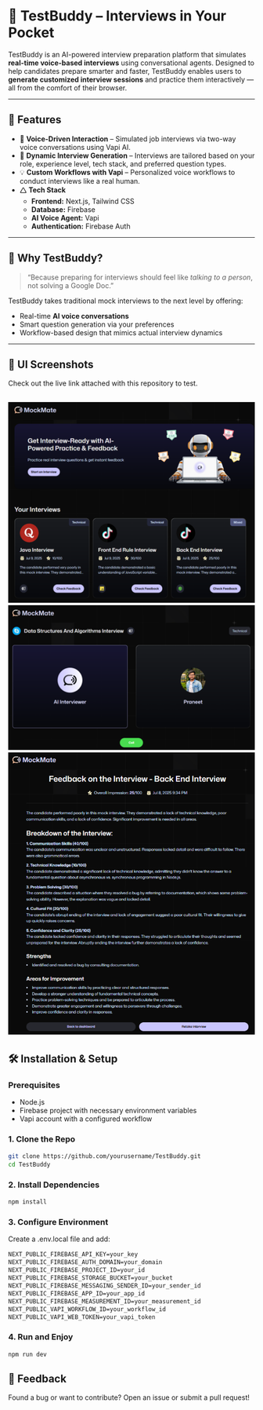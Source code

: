 # 🧠 TestBuddy – Interviews in Your Pocket

TestBuddy is an AI-powered interview preparation platform that simulates **real-time voice-based interviews** using conversational agents. Designed to help candidates prepare smarter and faster, TestBuddy enables users to **generate customized interview sessions** and practice them interactively — all from the comfort of their browser.

---

## 🚀 Features

- 🎤 **Voice-Driven Interaction** – Simulated job interviews via two-way voice conversations using Vapi AI.
- 🧹 **Dynamic Interview Generation** – Interviews are tailored based on your role, experience level, tech stack, and preferred question types.
- 💡 **Custom Workflows with Vapi** – Personalized voice workflows to conduct interviews like a real human.
- 🛆 **Tech Stack**
  - **Frontend:** Next.js, Tailwind CSS
  - **Database:** Firebase
  - **AI Voice Agent:** Vapi
  - **Authentication:** Firebase Auth
---

## 🌟 Why TestBuddy?

> “Because preparing for interviews should feel like *talking to a person*, not solving a Google Doc.”

TestBuddy takes traditional mock interviews to the next level by offering:
- Real-time **AI voice conversations**
- Smart question generation via your preferences
- Workflow-based design that mimics actual interview dynamics

---

## 📸 UI Screenshots

Check out the live link attached with this repository to test.

![HomePage](/public/screenshot1.png)  
![InterviewPage](/public/screenshot2.png)  
![FeedbackPage](/public/screenshot3.png)  
---

## 🛠️ Installation & Setup

### Prerequisites
- Node.js
- Firebase project with necessary environment variables
- Vapi account with a configured workflow

### 1. Clone the Repo

```bash
git clone https://github.com/yourusername/TestBuddy.git
cd TestBuddy
```
### 2. Install Dependencies

```bash
npm install
```

### 3. Configure Environment
Create a .env.local file and add:
```
NEXT_PUBLIC_FIREBASE_API_KEY=your_key
NEXT_PUBLIC_FIREBASE_AUTH_DOMAIN=your_domain
NEXT_PUBLIC_FIREBASE_PROJECT_ID=your_id
NEXT_PUBLIC_FIREBASE_STORAGE_BUCKET=your_bucket
NEXT_PUBLIC_FIREBASE_MESSAGING_SENDER_ID=your_sender_id
NEXT_PUBLIC_FIREBASE_APP_ID=your_app_id
NEXT_PUBLIC_FIREBASE_MEASUREMENT_ID=your_measurement_id
NEXT_PUBLIC_VAPI_WORKFLOW_ID=your_workflow_id
NEXT_PUBLIC_VAPI_WEB_TOKEN=your_vapi_token
```

### 4. Run and Enjoy
```bash
npm run dev
```

## 💬 Feedback
Found a bug or want to contribute?
Open an issue or submit a pull request!

